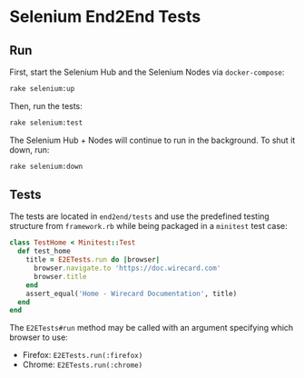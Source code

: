 # Selenium End2End Tests

## Run
First, start the Selenium Hub and the Selenium Nodes via `docker-compose`:
```sh
rake selenium:up
```

Then, run the tests:
```sh
rake selenium:test
```

The Selenium Hub + Nodes will continue to run in the background.
To shut it down, run:
```sh
rake selenium:down
```

## Tests

The tests are located in `end2end/tests` and use the predefined testing structure from `framework.rb` while
being packaged in a `minitest` test case:
```ruby
class TestHome < Minitest::Test
  def test_home
    title = E2ETests.run do |browser|
      browser.navigate.to 'https://doc.wirecard.com'
      browser.title
    end
    assert_equal('Home - Wirecard Documentation', title)
  end
end
```

The `E2ETests#run` method may be called with an argument specifying which browser to use:
* Firefox: `E2ETests.run(:firefox)`
* Chrome: `E2ETests.run(:chrome)`

